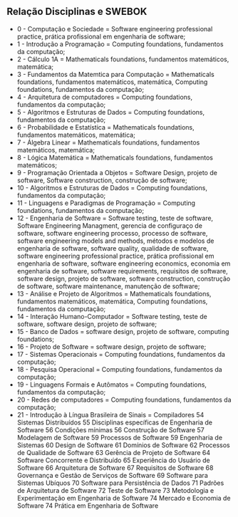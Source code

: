 ## Relação Disciplinas e SWEBOK

- 0 - Computação e Sociedade = Software engineering professional practice, prática profissional em engenharia de software;
- 1 - Introdução a Programação = Computing foundations, fundamentos da computação;
- 2 - Cálculo 1A = Mathematicals foundations, fundamentos matemáticos, matemática;
- 3 - Fundamentos da Matemtica para Computação = Mathematicals foundations, fundamentos matemáticos, matemática, Computing foundations, fundamentos da computação;
- 4 - Arquitetura de computadores = Computing foundations, fundamentos da computação;
- 5 - Algoritmos e Estruturas de Dados = Computing foundations, fundamentos da computação;
- 6 - Probabilidade e Estatística	= Mathematicals foundations, fundamentos matemáticos, matemática;
- 7 - Álgebra Linear = Mathematicals foundations, fundamentos matemáticos, matemática;
- 8 - Lógica Matemática	= Mathematicals foundations, fundamentos matemáticos;
- 9 - Programação Orientada a Objetos	= Software Design, projeto de software, Software construction, construção de software;
- 10 - Algoritmos e Estruturas de Dados = Computing foundations, fundamentos da computação;
- 11 - Linguagens e Paradigmas de Programação	= Computing foundations, fundamentos da computação;
- 12 - Engenharia de Software	= Software testing, teste de software, Software Engineering Managment, gerencia de configuraço de software, software engineering processo, processo de software, software engineering models and methods, métodos e modelos de engenharia de software, software quality, qualidade de software, software engineering professional practice, prática profissional em engenharia de software, software engineering economics, economia em engenharia de software, software requirements, requisitos de software, software design, projeto de software, software construction, construção de software, software maintenance, manutenção de software; 
- 13 - Análise e Projeto de Algoritmos	= Mathematicals foundations, fundamentos matemáticos, matemática, Computing foundations, fundamentos da computação;
- 14 - Interação Humano-Computador	= Software testing, teste de software, software design, projeto de software;
- 15 - Banco de Dados	= software design, projeto de software, computing foundations; 
- 16 - Projeto de Software = software design, projeto de software;
- 17 - Sistemas Operacionais = Computing foundations, fundamentos da computação;
- 18 - Pesquisa Operacional	= Computing foundations, fundamentos da computação;
- 19 - Linguagens Formais e Autômatos	= Computing foundations, fundamentos da computação;
- 20 - Redes de computadores = Computing foundations, fundamentos da computação;
- 21 - Introdução à Língua Brasileira de Sinais	= 
Compiladores	54
Sistemas Distribuídos	55
Disciplinas específicas de Engenharia de Software	56
Condições mínimas	56
Construção de Software	57
Modelagem de Software	59
Processos de Software	59
Engenharia de Sistemas	60
Design de Software	61
Domínios de Software	62
Processos de Qualidade de Software	63
Gerência de Projeto de Software	64
Software Concorrente e Distribuído	65
Experiência do Usuário de Software	66
Arquitetura de Software	67
Requisitos de Software	68
Governança e Gestão de Serviços de Software	69
Software para Sistemas Ubíquos	70
Software para Persistência de Dados	71
Padrões de Arquitetura de Software	72
Teste de Software	73
Metodologia e Experimentação em Engenharia de Software	74
Mercado e Economia de Software	74
Prática em Engenharia de Software
